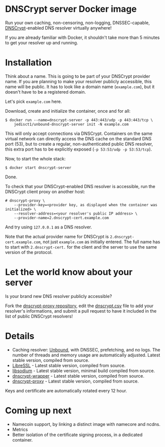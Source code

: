 DNSCrypt server Docker image
============================

Run your own caching, non-censoring, non-logging, DNSSEC-capable,
[DNSCrypt](http://dnscrypt.org)-enabled DNS resolver virtually anywhere!

If you are already familiar with Docker, it shouldn't take more than 5 minutes
to get your resolver up and running.

Installation
============

Think about a name. This is going to be part of your DNSCrypt provider name.
If you are planning to make your resolver publicly accessible, this name will
be public.
It has to look like a domain name (`example.com`), but it doesn't have to be
a registered domain.

Let's pick `example.com` here.

Download, create and initialize the container, once and for all:

    $ docker run --name=dnscrypt-server -p 443:443/udp -p 443:443/tcp \
        jedisct1/unbound-dnscrypt-server init -N example.com

This will only accept connections via DNSCrypt. Containers on the same virtual
network can directly access the DNS cache on the standard DNS port (53), but
to create a regular, non-authenticated public DNS resolver, this extra port
has to be explicitly exposed (`-p 53:53/udp -p 53:53/tcp`).

Now, to start the whole stack:

    $ docker start dnscrypt-server

Done.

To check that your DNSCrypt-enabled DNS resolver is accessible, run the
DNSCrypt client proxy on another host:

    # dnscrypt-proxy \
        --provider-key=<provider key, as displayed when the container was initialized> \
        --resolver-address=<your resolver's public IP address> \
        --provider-name=2.dnscrypt-cert.example.com

And try using `127.0.0.1` as a DNS resolver.

Note that the actual provider name for DNSCrypt is `2.dnscrypt-cert.example.com`,
not just `example.com` as initially entered. The full name has to start with
`2.dnscrypt-cert.` for the client and the server to use the same version of the
protocol.

Let the world know about your server
====================================

Is your brand new DNS resolver publicly accessible?

Fork the [dnscrypt-proxy repository](https://github.com/jedisct1/dnscrypt-proxy),
edit the [dnscrypt.csv](https://github.com/jedisct1/dnscrypt-proxy/blob/master/dnscrypt-resolvers.csv)
file to add your resolver's informations, and submit a pull request to have it
included in the list of public DNSCrypt resolvers!

Details
=======

- Caching resolver: [Unbound](https://www.unbound.net/), with DNSSEC, prefetching,
and no logs. The number of threads and memory usage are automatically adjusted.
Latest stable version, compiled from source.
- [LibreSSL](http://www.libressl.org/) - Latest stable version, compiled from source.
- [libsodium](https://download.libsodium.org/doc/) - Latest stable version,
minimal build compiled from source.
- [dnscrypt-wrapper](https://github.com/Cofyc/dnscrypt-wrapper) - Latest stable version,
compiled from source.
- [dnscrypt-proxy](https://github.com/jedisct1/dnscrypt-proxy) - Latest stable version,
compiled from source.

Keys and certificate are automatically rotated every 12 hour.

Coming up next
==============

- Namecoin support, by linking a distinct image with namecore and ncdns.
- Metrics
- Better isolation of the certificate signing process, in a dedicated container.
